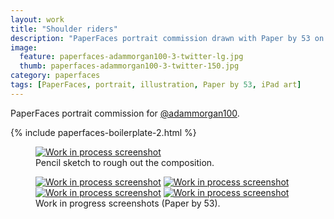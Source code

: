 ```yaml
---
layout: work
title: "Shoulder riders"
description: "PaperFaces portrait commission drawn with Paper by 53 on an iPad."
image: 
  feature: paperfaces-adammorgan100-3-twitter-lg.jpg
  thumb: paperfaces-adammorgan100-3-twitter-150.jpg
category: paperfaces
tags: [PaperFaces, portrait, illustration, Paper by 53, iPad art]
---
```


PaperFaces portrait commission for [@adammorgan100](http://twitter.com/adammorgan100).

{% include paperfaces-boilerplate-2.html %}

<figure>
	<a href="{{ site.url }}/images/paperfaces-adammorgan100-3-process-1-lg.jpg"><img src="{{ site.url }}/images/paperfaces-adammorgan100-3-process-1-750.jpg" alt="Work in process screenshot"></a>
	<figcaption>Pencil sketch to rough out the composition.</figcaption>
</figure>

<figure class="half">
	<a href="{{ site.url }}/images/paperfaces-adammorgan100-3-process-2-lg.jpg"><img src="{{ site.url }}/images/paperfaces-adammorgan100-3-process-2-600.jpg" alt="Work in process screenshot"></a>
	<a href="{{ site.url }}/images/paperfaces-adammorgan100-3-process-3-lg.jpg"><img src="{{ site.url }}/images/paperfaces-adammorgan100-3-process-3-600.jpg" alt="Work in process screenshot"></a>
	<a href="{{ site.url }}/images/paperfaces-adammorgan100-3-process-4-lg.jpg"><img src="{{ site.url }}/images/paperfaces-adammorgan100-3-process-4-600.jpg" alt="Work in process screenshot"></a>
	<a href="{{ site.url }}/images/paperfaces-adammorgan100-3-process-5-lg.jpg"><img src="{{ site.url }}/images/paperfaces-adammorgan100-3-process-5-600.jpg" alt="Work in process screenshot"></a>
	<figcaption>Work in progress screenshots (Paper by 53).</figcaption>
</figure>